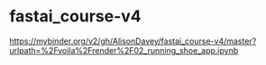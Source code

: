 # fastai_course-v4
https://mybinder.org/v2/gh/AlisonDavey/fastai_course-v4/master?urlpath=%2Fvoila%2Frender%2F02_running_shoe_app.ipynb

